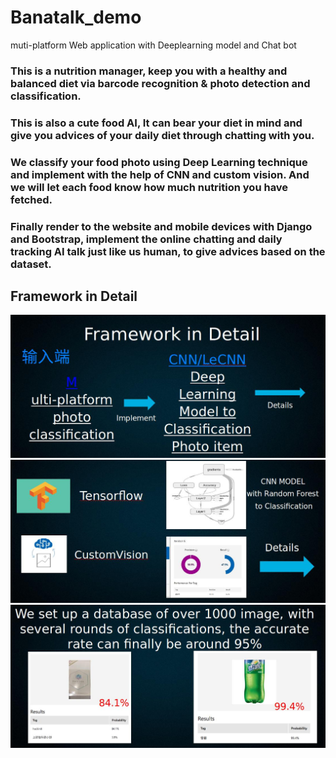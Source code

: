 # Banatalk_demo
muti-platform Web application with Deeplearning model and Chat bot
### This is a nutrition manager, keep you with a healthy and balanced diet via barcode recognition & photo detection and classification.

### This is also a cute food AI, It can bear your diet in mind and give you advices of your daily diet through chatting with you.

### We classify your food photo using Deep Learning technique and implement with the help of CNN and custom vision. And we will let each food know how much nutrition you have fetched.

### Finally render to the website and mobile devices with Django and Bootstrap, implement the online chatting and daily tracking AI talk just like us human, to give advices based on the dataset.

## Framework in Detail
![1](https://github.com/UMJCS/Banatalk_demo/raw/master/images/framework1.jpg)
![2](https://github.com/UMJCS/Banatalk_demo/raw/master/images/framework2.jpg)
![3](https://github.com/UMJCS/Banatalk_demo/raw/master/images/framework3.jpg)
